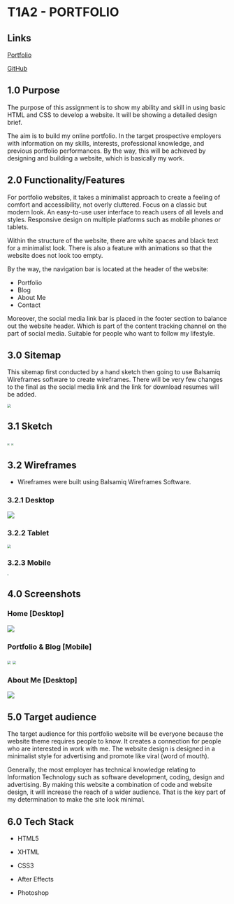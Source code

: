 # T1A2 - PORTFOLIO

## Links

[Portfolio](anonportfolio.netlify.app)

[GitHub](https://github.com/anonaeka/T1A2)

## 1.0	Purpose

The purpose of this assignment is to show my ability and skill in using basic HTML and CSS to develop a website. It will be showing a detailed design brief.

The aim is to build my online portfolio. In the target prospective employers with information on my skills, interests, professional knowledge, and previous portfolio performances. By the way, this will be achieved by designing and building a website, which is basically my work.

## 2.0	Functionality/Features

For portfolio websites, it takes a minimalist approach to create a feeling of comfort and accessibility, not overly cluttered. Focus on a classic but modern look. An easy-to-use user interface to reach users of all levels and styles. Responsive design on multiple platforms such as mobile phones or tablets.

Within the structure of the website, there are white spaces and black text for a minimalist look. There is also a feature with animations so that the website does not look too empty. 

By the way, the navigation bar is located at the header of the website:

- Portfolio
- Blog
- About Me
- Contact

Moreover, the social media link bar is placed in the footer section to balance out the website header. Which is part of the content tracking channel on the part of social media. Suitable for people who want to follow my lifestyle.

## 3.0 	Sitemap

This sitemap first conducted by a hand sketch then going to use Balsamiq Wireframes software to create wireframes. There will be very few changes to the final as the social media link and the link for download resumes will be added.

<img src="docs/Site Map.png" style="zoom:50%;" />

## 3.1 Sketch

<img src="docs/draft1.jpg" style="zoom:30%;" />

<img src="docs/draft2.jpg" style="zoom:30%;" />

## 3.2 Wireframes

- Wireframes were built using Balsamiq Wireframes Software.

### 3.2.1 Desktop

<img src="docs/desktop.png" style="zoom:100%;" />

### 3.2.2 Tablet 

<img src="docs/Tablet.png" style="zoom:50%;" />

### 3.2.3 Mobile

<img src="docs/Mobile.png" style="zoom:20%;" />

## 4.0	Screenshots

### Home [Desktop]

<img src="docs/indexpage.jpg" style="zoom:100%;" />

### Portfolio & Blog [Mobile]

<img src="docs/blogmb.jpg" style="zoom:50%;" />
<img src="docs/portmb.jpg" style="zoom:50%;" />

### About Me [Desktop]
<img src="docs/aboutme.jpg" style="zoom:100%;" />

## 5.0 	Target audience

The target audience for this portfolio website will be everyone because the website theme requires people to know. It creates a connection for people who are interested in work with me. The website design is designed in a minimalist style for advertising and promote like viral (word of mouth). 

Generally, the most employer has technical knowledge relating to Information Technology such as software development, coding, design and advertising. By making this website a combination of code and website design, it will increase the reach of a wider audience. That is the key part of my determination to make the site look minimal.

## 6.0	Tech Stack

- HTML5

- XHTML

- CSS3

- After Effects

- Photoshop
